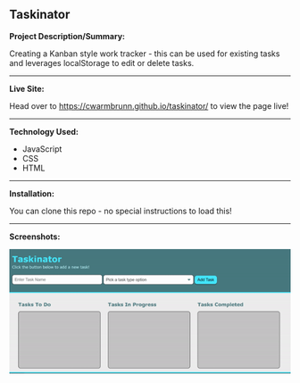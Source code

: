 ## Taskinator

**Project Description/Summary:**

Creating a Kanban style work tracker - this can be used for existing tasks and leverages localStorage to edit or delete tasks.

---

**Live Site:**

Head over to https://cwarmbrunn.github.io/taskinator/ to view the page live!

---

**Technology Used:**

- JavaScript
- CSS
- HTML

---

**Installation:**

You can clone this repo - no special instructions to load this!

---

**Screenshots:**

![GIF of the Taskinator site adding and changing the status of various tasks](./assets/images/taskinator-gif.gif)
